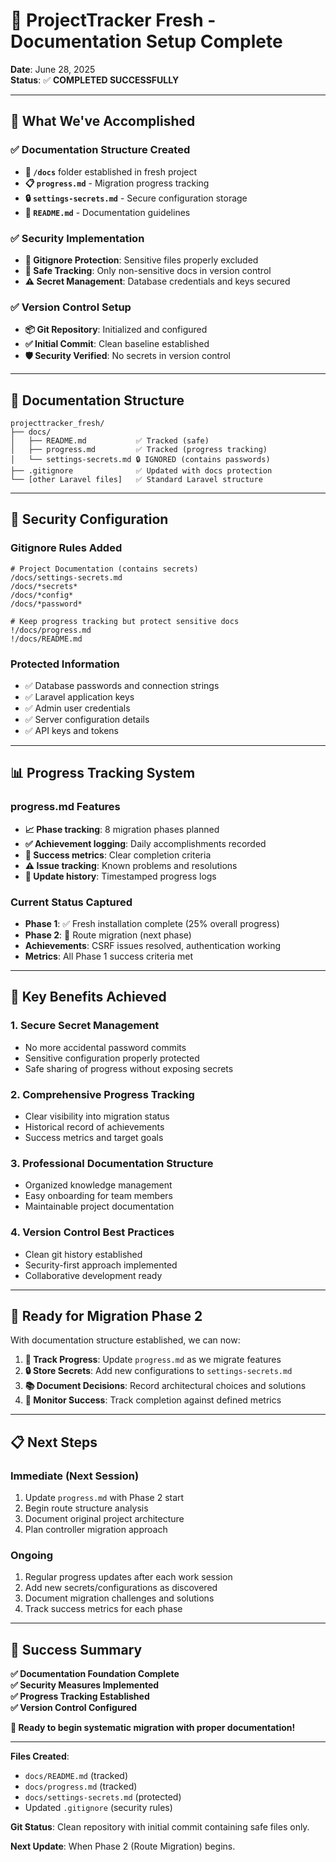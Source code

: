 # 🎉 ProjectTracker Fresh - Documentation Setup Complete

**Date**: June 28, 2025  
**Status**: ✅ **COMPLETED SUCCESSFULLY**

---

## 🎯 **What We've Accomplished**

### ✅ **Documentation Structure Created**
- **📁 `/docs`** folder established in fresh project
- **📋 `progress.md`** - Migration progress tracking
- **🔒 `settings-secrets.md`** - Secure configuration storage
- **📖 `README.md`** - Documentation guidelines

### ✅ **Security Implementation**
- **🔐 Gitignore Protection**: Sensitive files properly excluded
- **🎯 Safe Tracking**: Only non-sensitive docs in version control
- **⚠️ Secret Management**: Database credentials and keys secured

### ✅ **Version Control Setup**
- **📦 Git Repository**: Initialized and configured
- **✅ Initial Commit**: Clean baseline established
- **🛡️ Security Verified**: No secrets in version control

---

## 📁 **Documentation Structure**

```
projecttracker_fresh/
├── docs/
│   ├── README.md           ✅ Tracked (safe)
│   ├── progress.md         ✅ Tracked (progress tracking)
│   └── settings-secrets.md 🔒 IGNORED (contains passwords)
├── .gitignore              ✅ Updated with docs protection
└── [other Laravel files]   ✅ Standard Laravel structure
```

---

## 🔐 **Security Configuration**

### **Gitignore Rules Added**
```gitignore
# Project Documentation (contains secrets)
/docs/settings-secrets.md
/docs/*secrets*
/docs/*config*
/docs/*password*

# Keep progress tracking but protect sensitive docs
!/docs/progress.md
!/docs/README.md
```

### **Protected Information**
- ✅ Database passwords and connection strings
- ✅ Laravel application keys
- ✅ Admin user credentials
- ✅ Server configuration details
- ✅ API keys and tokens

---

## 📊 **Progress Tracking System**

### **progress.md Features**
- **📈 Phase tracking**: 8 migration phases planned
- **✅ Achievement logging**: Daily accomplishments recorded
- **🎯 Success metrics**: Clear completion criteria
- **⚠️ Issue tracking**: Known problems and resolutions
- **🔄 Update history**: Timestamped progress logs

### **Current Status Captured**
- **Phase 1**: ✅ Fresh installation complete (25% overall progress)
- **Phase 2**: 🚧 Route migration (next phase)
- **Achievements**: CSRF issues resolved, authentication working
- **Metrics**: All Phase 1 success criteria met

---

## 🎯 **Key Benefits Achieved**

### **1. Secure Secret Management**
- No more accidental password commits
- Sensitive configuration properly protected
- Safe sharing of progress without exposing secrets

### **2. Comprehensive Progress Tracking**
- Clear visibility into migration status
- Historical record of achievements
- Success metrics and target goals

### **3. Professional Documentation Structure**
- Organized knowledge management
- Easy onboarding for team members
- Maintainable project documentation

### **4. Version Control Best Practices**
- Clean git history established
- Security-first approach implemented
- Collaborative development ready

---

## 🚀 **Ready for Migration Phase 2**

With documentation structure established, we can now:

1. **📝 Track Progress**: Update `progress.md` as we migrate features
2. **🔒 Store Secrets**: Add new configurations to `settings-secrets.md`
3. **📚 Document Decisions**: Record architectural choices and solutions
4. **🎯 Monitor Success**: Track completion against defined metrics

---

## 📋 **Next Steps**

### **Immediate (Next Session)**
1. Update `progress.md` with Phase 2 start
2. Begin route structure analysis
3. Document original project architecture
4. Plan controller migration approach

### **Ongoing**
1. Regular progress updates after each work session
2. Add new secrets/configurations as discovered
3. Document migration challenges and solutions
4. Track success metrics for each phase

---

## 🎉 **Success Summary**

**✅ Documentation Foundation Complete**  
**✅ Security Measures Implemented**  
**✅ Progress Tracking Established**  
**✅ Version Control Configured**  

**🚀 Ready to begin systematic migration with proper documentation!**

---

**Files Created**:
- `docs/README.md` (tracked)
- `docs/progress.md` (tracked)  
- `docs/settings-secrets.md` (protected)
- Updated `.gitignore` (security rules)

**Git Status**: Clean repository with initial commit containing safe files only.

**Next Update**: When Phase 2 (Route Migration) begins.

